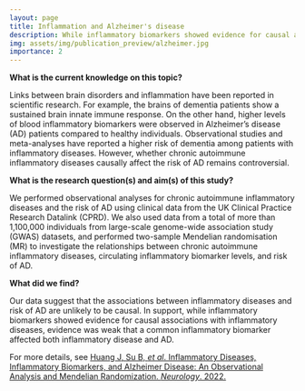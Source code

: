 ```yaml
---
layout: page
title: Inflammation and Alzheimer's disease
description: While inflammatory biomarkers showed evidence for causal associations with inflammatory diseases, evidence was weak that a common inflammatory biomarker affected both inflammatory disease and Alzheimer's disease.
img: assets/img/publication_preview/alzheimer.jpg
importance: 2
---
```


**What is the current knowledge on this topic?**

Links between brain disorders and inflammation have been reported in scientific research. For example, the brains of dementia patients show a sustained brain innate immune response. On the other hand, higher levels of blood inflammatory biomarkers were observed in Alzheimer’s disease (AD) patients compared to healthy individuals. Observational studies and meta-analyses have reported a higher risk of dementia among patients with inflammatory diseases. However, whether chronic autoimmune inflammatory diseases causally affect the risk of AD remains controversial.

**What is the research question(s) and aim(s) of this study?**

We performed observational analyses for chronic autoimmune inflammatory diseases and the risk of AD using clinical data from the UK Clinical Practice Research Datalink (CPRD). We also used data from a total of more than 1,100,000 individuals from large-scale genome-wide association study (GWAS) datasets, and performed two-sample Mendelian randomisation (MR) to investigate the relationships between chronic autoimmune inflammatory diseases, circulating inflammatory biomarker levels, and risk of AD.

**What did we find?**

Our data suggest that the associations between inflammatory diseases and risk of AD are unlikely to be causal. In support, while inflammatory biomarkers showed evidence for causal associations with inflammatory diseases, evidence was weak that a common inflammatory biomarker affected both inflammatory disease and AD.

For more details, see <a href="https://n.neurology.org/content/100/6/e568.full" target="_blank">Huang J, Su B, _et al_. Inflammatory Diseases, Inflammatory Biomarkers, and Alzheimer Disease: An Observational Analysis and Mendelian Randomization. _Neurology_. 2022.</a>
